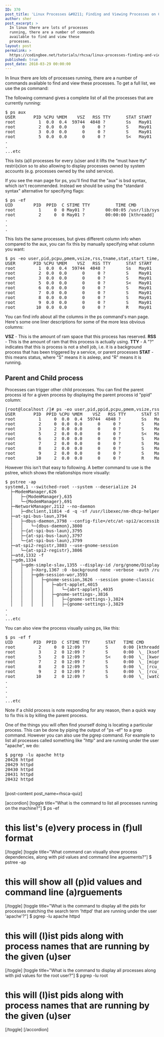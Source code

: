 ```yaml
---
ID: 370
post_title: 'Linux Processes &#8211; Finding and Viewing Processes on CentOS/RHEL 7'
author: sher
post_excerpt: >
  In linux there are lots of processes
  running, there are a number of commands
  available to find and view these
  processes.
layout: post
permalink: >
  https://codingbee.net/tutorials/rhcsa/linux-processes-finding-and-viewing-processes-on-centos-rhel-7
published: true
post_date: 2018-03-29 00:00:00
---
```

In linux there are lots of processes running, there are a number of commands available to find and view these processes. To get a full list, we use the ps command:


The following command gives a complete list of all the processes that are currently running:

<pre>
$ ps aux
USER       PID %CPU %MEM    VSZ   RSS TTY      STAT START   TIME COMMAND
root         1  0.0  0.4  59744  4848 ?        Ss   May01   0:05 /usr/lib/systemd/systemd --switched-root --system --deserialize 24
root         2  0.0  0.0      0     0 ?        S    May01   0:00 [kthreadd]
root         3  0.0  0.0      0     0 ?        S    May01   0:00 [ksoftirqd/0]
root         5  0.0  0.0      0     0 ?        S<   May01   0:00 [kworker/0:0H]
.
.
...etc
</pre>


This lists (a)ll processes for every (u)ser and it lifts the “must have tty” restri(x)ion so to also allowing to display processes owned by system accounts (e.g. processes owned by the sshd service).


If you see the man page for ps, you'll find that the "aux" is bsd syntax, which isn't recommended. Instead we should be using the "standard syntax" alternative for specifying flags:


<pre>
$ ps -ef
UID        PID  PPID  C STIME TTY          TIME CMD
root         1     0  0 May01 ?        00:00:05 /usr/lib/systemd/systemd --switched-root --system --deserialize 24
root         2     0  0 May01 ?        00:00:00 [kthreadd]
.
.
.
</pre>


This lists the same processes, but gives different column info when compared to the aux, you can fix this by manually specifying what column you want:

<pre>
$ ps -eo user,pid,pcpu,pmem,vsize,rss,tname,stat,start_time,bsdtime,command | head
USER       PID %CPU %MEM    VSZ   RSS TTY      STAT START   TIME COMMAND
root         1  0.0  0.4  59744  4848 ?        Ss   May01   0:05 /usr/lib/systemd/systemd --switched-root --system --deserialize 24
root         2  0.0  0.0      0     0 ?        S    May01   0:00 [kthreadd]
root         3  0.0  0.0      0     0 ?        S    May01   0:00 [ksoftirqd/0]
root         5  0.0  0.0      0     0 ?        S<   May01   0:00 [kworker/0:0H]
root         6  0.0  0.0      0     0 ?        S    May01   0:00 [kworker/u2:0]
root         7  0.0  0.0      0     0 ?        S    May01   0:00 [migration/0]
root         8  0.0  0.0      0     0 ?        S    May01   0:00 [rcu_bh]
root         9  0.0  0.0      0     0 ?        S    May01   0:00 [rcuob/0]
root        10  0.0  0.0      0     0 ?        R    May01   0:04 [rcu_sched]
</pre>

You can find info about all the columns in the ps command's man page. Here's some one liner descriptions for some of the more less obvious columns:

<strong>VSZ</strong> - This is the amount of ram space that this process has reserved. 
<strong>RSS</strong> - This is the amount of ram that this process is actually using. 
<strong>TTY</strong> - A "?" indicates that this is process is not a shell job, i.e. it is a background process that has been triggered by a service, or parent processes
<strong>STAT</strong> - this means status, where "S" means it is asleep, and "R" means it is running. 


<h2>Parent and Child process</h2>
Processes can trigger other child processes. You can find the parent process id for a given process by displaying the parent process id "ppid" column:

<pre>
[root@localhost /]# ps -eo user,pid,ppid,pcpu,pmem,vsize,rss,tname,stat,start_time,bsdtime,command | head
USER       PID  PPID %CPU %MEM    VSZ   RSS TTY      STAT START   TIME COMMAND
root         1     0  0.0  0.4  59744  4848 ?        Ss   May01   0:05 /usr/lib/systemd/systemd --switched-root --system --deserialize 24
root         2     0  0.0  0.0      0     0 ?        S    May01   0:00 [kthreadd]
root         3     2  0.0  0.0      0     0 ?        S    May01   0:00 [ksoftirqd/0]
root         5     2  0.0  0.0      0     0 ?        S<   May01   0:00 [kworker/0:0H]
root         6     2  0.0  0.0      0     0 ?        S    May01   0:00 [kworker/u2:0]
root         7     2  0.0  0.0      0     0 ?        S    May01   0:00 [migration/0]
root         8     2  0.0  0.0      0     0 ?        S    May01   0:00 [rcu_bh]
root         9     2  0.0  0.0      0     0 ?        S    May01   0:00 [rcuob/0]
root        10     2  0.0  0.0      0     0 ?        R    May01   0:04 [rcu_sched]
</pre>


However this isn't that easy to following. A better command to use is the pstree, which shows the relationships more visually:



<pre>
$ pstree -ap
systemd,1 --switched-root --system --deserialize 24
  ├─ModemManager,626
  │   ├─{ModemManager},635
  │   └─{ModemManager},691
  ├─NetworkManager,2112 --no-daemon
  │   ├─dhclient,11814 -d -q -sf /usr/libexec/nm-dhcp-helper -pf /var/run/dhclient-enp0s3.pid -
  ├─at-spi-bus-laun,3794
  │   ├─dbus-daemon,3798 --config-file=/etc/at-spi2/accessibility.conf --nofork --print-address 3
  │   │   └─{dbus-daemon},3800
  │   ├─{at-spi-bus-laun},3795
  │   ├─{at-spi-bus-laun},3797
  │   └─{at-spi-bus-laun},3799
  ├─at-spi2-registr,3803 --use-gnome-session
  │   └─{at-spi2-registr},3806
  ├─atd,1332 -f
  ├─gdm,1334
  │   ├─gdm-simple-slav,1355 --display-id /org/gnome/DisplayManager/Displays/_0
  │   │   ├─Xorg,1367 :0 -background none -verbose -auth /run/gdm/auth-for-gdm-AS4ueL/database -seat seat0 -nolisten tcp vt1
  │   │   ├─gdm-session-wor,3593
  │   │   │   ├─gnome-session,3626 --session gnome-classic
  │   │   │   │   ├─abrt-applet,4015
  │   │   │   │   │   └─{abrt-applet},4035
  │   │   │   │   ├─gnome-settings-,3816
  │   │   │   │   │   ├─{gnome-settings-},3824
  │   │   │   │   │   ├─{gnome-settings-},3829
.
.
...etc
</pre>

You can also view the process visually using ps, like this:


<pre>
$ ps -ef f
UID        PID  PPID  C STIME TTY      STAT   TIME CMD
root         2     0  0 12:09 ?        S      0:00 [kthreadd]
root         3     2  0 12:09 ?        S      0:00  \_ [ksoftirqd/0]
root         5     2  0 12:09 ?        S<     0:00  \_ [kworker/0:0H]
root         7     2  0 12:09 ?        S      0:00  \_ [migration/0]
root         8     2  0 12:09 ?        S      0:00  \_ [rcu_bh]
root         9     2  0 12:09 ?        S      0:00  \_ [rcu_sched]
root        10     2  0 12:09 ?        S      0:00  \_ [watchdog/0]
.
.
.
.
...etc
</pre>



Note if a child process is note responding for any reason, then a quick way to fix this is by killing the parent process.   



One of the things you will often find yourself doing is locating a particular process. This can be done by piping the output of "ps -ef" to a grep command. However you can also use the pgrep command. For example to list all processes called something like "http" and are running under the user "apache", we do: 

<pre>
$ pgrep -lu apache http
20428 httpd
20429 httpd
20430 httpd
20431 httpd
20432 httpd

</pre>



[post-content post_name=rhsca-quiz]

[accordion]
[toggle title="What is the command to list all processes running on the machine?"]
$ ps -ef
# this list's (e)very process in (f)ull format
[/toggle]
[toggle title="What command can visually show process dependencies, along with pid values and command line arguements?"]
$ pstree -ap
# this will show all (p)id values and command line (a)rguements
[/toggle]
[toggle title="What is the command to display all the pids for processes matching the search term 'httpd' that are running under the user 'apache'?"]
$ pgrep -lu apache httpd
# this will (l)ist pids along with process names that are running by the given (u)ser
[/toggle]
[toggle title="What is the command to display all processes along with pid values for the root user?"]
$ pgrep -lu root
# this will (l)ist pids along with process names that are running by the given (u)ser
[/toggle]
[/accordion]